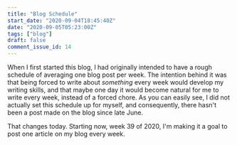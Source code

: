 ```yaml
---
title: "Blog Schedule"
start_date: "2020-09-04T18:45:40Z"
date: "2020-09-05T05:23:00Z"
tags: ["blog"]
draft: false
comment_issue_id: 14
---
```


When I first started this blog, I had originally intended to have a rough schedule of averaging one blog post per week. The intention behind it was that being forced to write about *something* every week would develop my writing skills, and that maybe one day it would become natural for me to write every week, instead of a forced chore. As you can easily see, I did not actually set this schedule up for myself, and consequently, there hasn't been a post made on the blog since late June.

That changes today. Starting now, week 39 of 2020, I'm making it a goal to post one article on my blog every week.